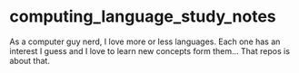 # computing_language_study_notes
As a computer guy nerd, I love more or less languages. Each one has an interest I guess and I love to learn new concepts form them... That repos is about that.
